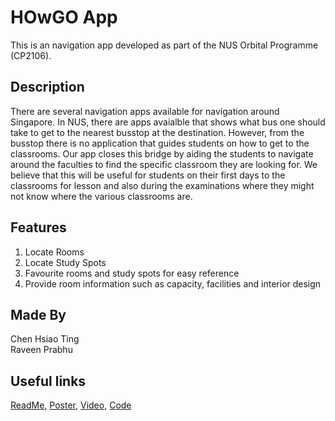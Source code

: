 # HOwGO App

This is an navigation app developed as part of the NUS Orbital Programme (CP2106). 

## Description 

There are several navigation apps available for navigation around Singapore. In NUS, there are apps avaialble that shows what bus one should take to get to the nearest busstop at the destination. However, from the busstop there is no application that guides students on how to get to the classrooms. Our app closes this bridge by aiding the students to navigate around the faculties to find the specific classroom they are looking for. We believe that this will be useful for students on their first days to the classrooms for lesson and also during the examinations where they might not know where the various classrooms are.

## Features 

1) Locate Rooms 
2) Locate Study Spots 
3) Favourite rooms and study spots for easy reference 
4) Provide room information such as capacity, facilities and interior design


## Made By
Chen Hsiao Ting\
Raveen Prabhu

## Useful links
[ReadMe](https://docs.google.com/document/d/1COfFz31T111n5N_7wGhzrfVBVV8UFcojFzaznxY7Tyg/edit?usp=sharing), [Poster](https://drive.google.com/file/d/1BF5aWe1cbkNCor89nOTPNBCLot3JCkDS/view?usp=sharing), [Video](https://drive.google.com/file/d/1HJXqxJ5yYw1EMsAcWVoUvGPtUBB7rkgt/view?usp=sharing), [Code](https://drive.google.com/file/d/1TiXLZByCfBNZMYIDkgC4UVJtXaql4Aqk/view?usp=sharing)
